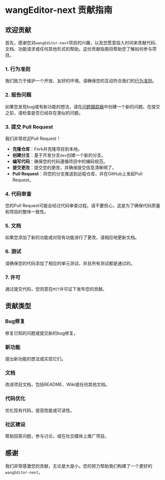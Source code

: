 # wangEditor-next 贡献指南

## 欢迎贡献

首先，感谢您对`wangEditor-next`项目的兴趣，以及您愿意投入时间来贡献代码、文档、功能请求或任何其他形式的帮助。这份贡献指南将帮助您了解如何参与项目。

### 1. 行为准则

我们致力于维护一个开放、友好的环境。请确保您的互动符合我们的[行为准则](https://www.contributor-covenant.org/version/2/0/code_of_conduct/)。

### 2. 报告问题

如果您发现bug或有新功能的想法，请在[问题跟踪器](https://github.com/cycleccc/wangEditor-next/issues)中创建一个新的问题。在提交之前，请检查是否已经存在类似的问题。

### 3. 提交 Pull Request

我们非常欢迎Pull Request！

- **克隆仓库**：Fork并克隆项目到本地。
- **创建分支**：基于开发分支`dev`创建一个新的分支。
- **编写代码**：确保您的代码遵循项目中的编码规范。
- **提交更改**：提交您的更改，并确保提交信息清晰明了。
- **Pull Request**：将您的分支推送到远程仓库，并在GitHub上发起Pull Request。

### 4. 代码审查

您的Pull Request可能会经过代码审查过程。请不要担心，这是为了确保代码质量和项目的整体一致性。

### 5. 文档

如果您添加了新的功能或对现有功能进行了更改，请相应地更新文档。

### 6. 测试

请确保您的代码添加了相应的单元测试，并且所有测试都是通过的。

### 7. 许可

通过提交代码，您同意在`MIT`许可证下发布您的贡献。

## 贡献类型

### Bug修复

修复已知的问题或提交新的bug修复。

### 新功能

提出新功能的想法或实现它们。

### 文档

改进项目文档，包括README、Wiki或任何其他文档。

### 代码优化

优化现有代码，提高性能或可读性。

### 社区建设

帮助回答问题，参与讨论，或在社交媒体上推广项目。

## 感谢

我们非常感激您的贡献，无论是大是小。您的努力帮助我们构建了一个更好的`wangEditor-next`。
